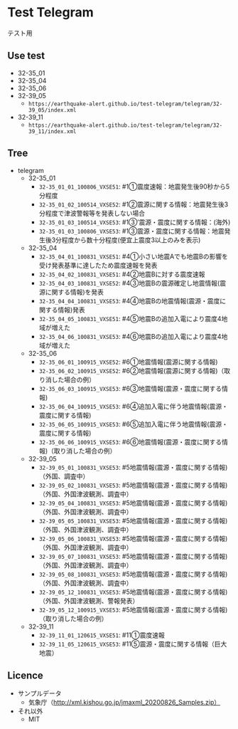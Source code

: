 # Test Telegram

テスト用

## Use test

- 32-35_01
- 32-35_04
- 32-35_06
- 32-39_05
  - `https://earthquake-alert.github.io/test-telegram/telegram/32-39_05/index.xml`
- 32-39_11
  - `https://earthquake-alert.github.io/test-telegram/telegram/32-39_11/index.xml`

## Tree

- telegram
  - 32-35_01
    - `32-35_01_01_100806_VXSE51`: #1①震度速報：地震発生後90秒から5分程度
    - `32-35_01_02_100514_VXSE52`: #1②震源に関する情報：地震発生後3分程度で津波警報等を発表しない場合
    - `32-35_01_03_100514_VXSE53`: #1③’震源・震度に関する情報：(海外)
    - `32-35_01_03_100806_VXSE53`: #1③震源・震度に関する情報：地震発生後3分程度から数十分程度(便宜上震度3以上のみを表示)
  - 32-35_04
    - `32-35_04_01_100831_VXSE51`: #4①小さい地震Aでも地震Bの影響を受け発表基準に達したため震度速報を発表
    - `32-35_04_02_100831_VXSE51`: #4②地震Bに対する震度速報
    - `32-35_04_03_100831_VXSE52`: #4③地震Bの震源確定し地震情報(震源に関する情報)を発表
    - `32-35_04_04_100831_VXSE53`: #4④地震Bの地震情報(震源・震度に関する情報)発表
    - `32-35_04_05_100831_VXSE51`: #4⑤地震Bの追加入電により震度4地域が増えた
    - `32-35_04_06_100831_VXSE53`: #4⑥地震Bの追加入電により震度4地域が増えた
  - 32-35_06
    - `32-35_06_01_100915_VXSE52`: #6①地震情報(震源に関する情報)
    - `32-35_06_02_100915_VXSE52`: #6②地震情報(震源に関する情報)（取り消した場合の例）
    - `32-35_06_03_100915_VXSE53`: #6③地震情報(震源・震度に関する情報)
    - `32-35_06_04_100915_VXSE53`: #6④追加入電に伴う地震情報(震源・震度に関する情報)
    - `32-35_06_05_100915_VXSE53`: #6⑤追加入電に伴う地震情報(震源・震度に関する情報)
    - `32-35_06_06_100915_VXSE53`: #6⑥地震情報(震源・震度に関する情報)（取り消した場合の例）
  - 32-39_05
    - `32-39_05_01_100831_VXSE53`: #5地震情報(震源・震度に関する情報)（外国、調査中）
    - `32-39_05_02_100831_VXSE53`: #5地震情報(震源・震度に関する情報)（外国、外国津波観測、調査中）
    - `32-39_05_04_100831_VXSE53`: #5地震情報(震源・震度に関する情報)（外国、外国津波観測、調査中）
    - `32-39_05_05_100831_VXSE53`: #5地震情報(震源・震度に関する情報)（外国、外国津波観測、調査中）
    - `32-39_05_06_100831_VXSE53`: #5地震情報(震源・震度に関する情報)（外国、外国津波観測、調査中）
    - `32-39_05_07_100831_VXSE53`: #5地震情報(震源・震度に関する情報)（外国、外国津波観測、調査中）
    - `32-39_05_08_100831_VXSE53`: #5地震情報(震源・震度に関する情報)（外国、外国津波観測、調査中）
    - `32-39_05_12_100831_VXSE53`: #5地震情報(震源・震度に関する情報)（外国、外国津波観測、警報発表）
    - `32-39_05_12_100915_VXSE53`: #5地震情報(震源・震度に関する情報)（取り消した場合の例）
  - 32-39_11
    - `32-39_11_01_120615_VXSE51`: #11①震度速報
    - `32-39_11_05_120615_VXSE53`: #11⑤震源・震度に関する情報（巨大地震）

## Licence

- サンプルデータ
  - 気象庁（http://xml.kishou.go.jp/jmaxml_20200826_Samples.zip）
- それ以外
  - MIT
